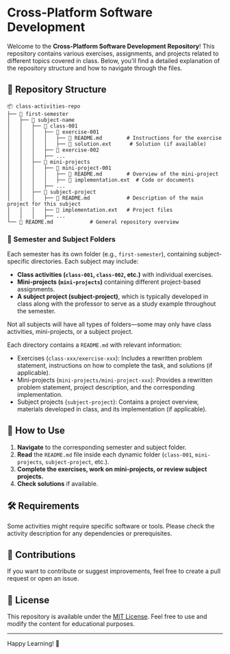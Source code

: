 # Cross-Platform Software Development

Welcome to the **Cross-Platform Software Development Repository**! This repository contains various exercises, assignments, and projects related to different topics covered in class. Below, you'll find a detailed explanation of the repository structure and how to navigate through the files.

## 📂 Repository Structure

```
📦 class-activities-repo
├── 📁 first-semester
│   ├── 📁 subject-name
│   │   ├── 📁 class-001
│   │   │   ├── 📁 exercise-001
│   │   │   │   ├── 📄 README.md        # Instructions for the exercise
│   │   │   │   ├── 📄 solution.ext      # Solution (if available)
│   │   │   ├── 📁 exercise-002
│   │   │   ├── ...
│   │   ├── 📁 mini-projects
│   │   │   ├── 📁 mini-project-001
│   │   │   │   ├── 📄 README.md        # Overview of the mini-project
│   │   │   │   ├── 📄 implementation.ext  # Code or documents
│   │   │   ├── ...
│   │   ├── 📁 subject-project
│   │   │   ├── 📄 README.md            # Description of the main project for this subject
│   │   │   ├── 📄 implementation.ext   # Project files
│   │   │   ├── ...
└── 📄 README.md            # General repository overview
```

### 📁 Semester and Subject Folders
Each semester has its own folder (e.g., `first-semester`), containing subject-specific directories. Each subject may include:
-   **Class activities (`class-001`, `class-002`, etc.)** with individual exercises.
-   **Mini-projects (`mini-projects`)** containing different project-based assignments.
-   **A subject project (subject-project)**, which is typically developed in class along with the professor to serve as a study example throughout the semester.

Not all subjects will have all types of folders—some may only have class activities, mini-projects, or a subject project.

Each directory contains a `README.md` with relevant information:
-   Exercises (`class-xxx/exercise-xxx`): Includes a rewritten problem statement, instructions on how to complete the task, and solutions (if applicable).
-   Mini-projects (`mini-projects/mini-project-xxx`): Provides a rewritten problem statement, project description, and the corresponding implementation.
-   Subject projects (`subject-project`): Contains a project overview, materials developed in class, and its implementation (if applicable).

## 🚀 How to Use
1. **Navigate** to the corresponding semester and subject folder.
2. **Read** the `README.md` file inside each dynamic folder (`class-001`, `mini-projects`, `subject-project`, etc.).
3. **Complete the exercises, work on mini-projects, or review subject projects.**
4. **Check solutions** if available.

## 🛠 Requirements
Some activities might require specific software or tools. Please check the activity description for any dependencies or prerequisites.

## 📢 Contributions
If you want to contribute or suggest improvements, feel free to create a pull request or open an issue.

## 📜 License
This repository is available under the [MIT License](LICENSE). Feel free to use and modify the content for educational purposes.

---

Happy Learning! 🚀
